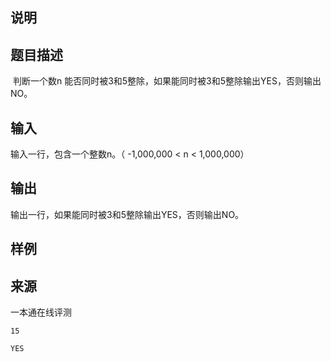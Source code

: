 <h2>说明</h2>

## 题目描述

 判断一个数n 能否同时被3和5整除，如果能同时被3和5整除输出YES，否则输出NO。

## 输入

输入一行，包含一个整数n。（ -1,000,000 < n < 1,000,000）

## 输出

输出一行，如果能同时被3和5整除输出YES，否则输出NO。

## 样例






 ## 来源

 一本通在线评测 

<pre><code class="language-input1">15</code></pre><pre><code class="language-output1">YES</code></pre>